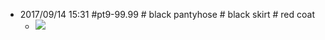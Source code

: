- 2017/09/14 15:31 #pt9-99.99 # black pantyhose # black skirt # red coat
    - ![](https://firebasestorage.googleapis.com/v0/b/firescript-577a2.appspot.com/o/imgs%2Fapp%2FXELiu-NovaKG%2FGBI6UiAbnN.png?alt=media&token=5a0c866e-079d-4234-b152-83d0c4e1540f)
